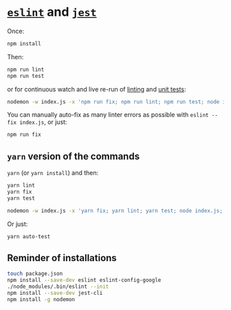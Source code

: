 # [`eslint`](https://github.com/hchiam/learning-eslint-google) and [`jest`](https://github.com/hchiam/learning-jest)

Once:

```bash
npm install
```

Then:

```bash
npm run lint
npm run test
```

or for continuous watch and live re-run of [linting](https://github.com/hchiam/eslint-and-jest/blob/master/package.json#L8) and [unit tests](https://github.com/hchiam/eslint-and-jest/blob/master/package.json#L7):

```bash
nodemon -w index.js -x 'npm run fix; npm run lint; npm run test; node index.js;'
```

You can manually auto-fix as many linter errors as possible with `eslint --fix index.js`, or just:

```bash
npm run fix
```

## `yarn` version of the commands

`yarn` (or `yarn install`) and then:

```bash
yarn lint
yarn fix
yarn test
```

```bash
nodemon -w index.js -x 'yarn fix; yarn lint; yarn test; node index.js;'
```

Or just:

```bash
yarn auto-test
```

## Reminder of installations

```bash
touch package.json
npm install --save-dev eslint eslint-config-google
./node_modules/.bin/eslint --init
npm install --save-dev jest-cli
npm install -g nodemon
```
